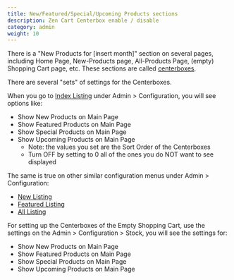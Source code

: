 ```yaml
---
title: New/Featured/Special/Upcoming Products sections
description: Zen Cart Centerbox enable / disable
category: admin
weight: 10
---
```


There is a "New Products for [insert month]" section on several pages, including Home Page, New-Products page, All-Products Page, (empty) Shopping Cart page, etc.  These sections are called [centerboxes](/user/template/centerboxes/).

There are several "sets" of settings for the Centerboxes.

When you go to [Index Listing](/user/admin_pages/configuration/configuration_indexlisting/) under Admin > Configuration, you will see options like:

- Show New Products on Main Page
- Show Featured Products on Main Page
- Show Special Products on Main Page
- Show Upcoming Products on Main Page
    - Note: the values you set are the Sort Order of the Centerboxes 
    - Turn OFF by setting to 0 all of the ones you do NOT want to see displayed 

The same is true on other similar configuration menus under Admin > Configuration:

- [New Listing](/user/admin_pages/configuration/configuration_newlisting/)
- [Featured Listing](/user/admin_pages/configuration/configuration_featuredlisting/)
- [All Listing](/user/admin_pages/configuration/configuration_alllisting/) 

For setting up the Centerboxes of the Empty Shopping Cart, use the settings on the Admin > Configuration > Stock, you will see the settings for:

- Show New Products on Main Page
- Show Featured Products on Main Page
- Show Special Products on Main Page
- Show Upcoming Products on Main Page

